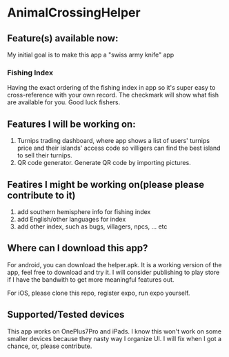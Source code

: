 # AnimalCrossingHelper
## Feature(s) available now:
My initial goal is to make this app a "swiss army knife" app
### Fishing Index
Having the exact ordering of the fishing index in app so it's super easy to cross-reference with your own record. The checkmark will show what fish are available for you. Good luck fishers.

## Features I will be working on:
1. Turnips trading dashboard, where app shows a list of users' turnips price and their islands' access code so villigers can find the best island to sell their turnips.
2. QR code generator. Generate QR code by importing pictures.

## Featires I might be working on(please please contribute to it)
1. add southern hemisphere info for fishing index
2. add English/other languages for index
3. add other index, such as bugs, villagers, npcs, ... etc

## Where can I download this app?
For android, you can download the helper.apk. It is a working version of the app, feel free to download and try it. I will consider publishing to play store if I have the bandwith to get more meaningful features out.

For iOS, please clone this repo, register expo, run expo yourself. 

## Supported/Tested devices
This app works on OnePlus7Pro and iPads. I know this won't work on some smaller devices because they nasty way I organize UI. I will fix when I got a chance, or, please contribute.

